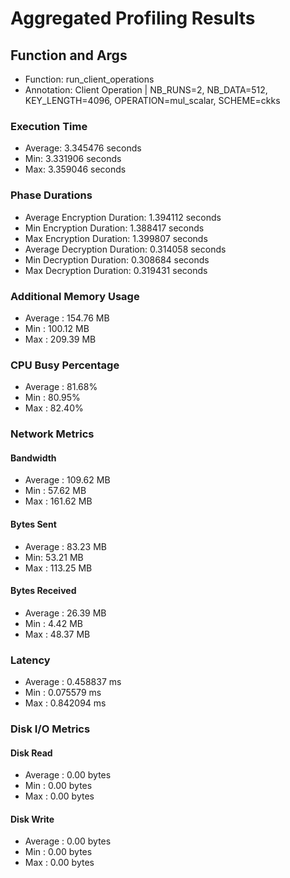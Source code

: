 # Aggregated Profiling Results
## Function and Args
- Function: run_client_operations
- Annotation: Client Operation | NB_RUNS=2, NB_DATA=512, KEY_LENGTH=4096, OPERATION=mul_scalar, SCHEME=ckks
### Execution Time
- Average: 3.345476 seconds
- Min: 3.331906 seconds
- Max: 3.359046 seconds
### Phase Durations
- Average Encryption Duration: 1.394112 seconds
- Min Encryption Duration: 1.388417 seconds
- Max Encryption Duration: 1.399807 seconds
- Average Decryption Duration: 0.314058 seconds
- Min Decryption Duration: 0.308684 seconds
- Max Decryption Duration: 0.319431 seconds
### Additional Memory Usage
- Average : 154.76 MB
- Min : 100.12 MB
- Max : 209.39 MB
### CPU Busy Percentage
- Average : 81.68%
- Min : 80.95%
- Max : 82.40%
### Network Metrics
#### Bandwidth
- Average : 109.62 MB
- Min : 57.62 MB
- Max : 161.62 MB
#### Bytes Sent
- Average : 83.23 MB
- Min: 53.21 MB
- Max : 113.25 MB
#### Bytes Received
- Average : 26.39 MB
- Min : 4.42 MB
- Max : 48.37 MB
### Latency
- Average : 0.458837 ms
- Min : 0.075579 ms
- Max : 0.842094 ms
### Disk I/O Metrics
#### Disk Read
- Average : 0.00 bytes
- Min : 0.00 bytes
- Max : 0.00 bytes
#### Disk Write
- Average : 0.00 bytes
- Min : 0.00 bytes
- Max : 0.00 bytes
